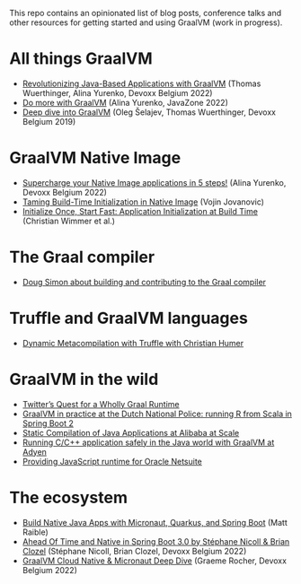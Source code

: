 This repo contains an opinionated list of blog posts, conference talks and other resources for getting started and using GraalVM (work in progress).

# All things GraalVM

- [Revolutionizing Java-Based Applications with GraalVM](https://www.youtube.com/watch?v=mhmqomex1zk) (Thomas Wuerthinger, Alina Yurenko, Devoxx Belgium 2022)
- [Do more with GraalVM](https://2022.javazone.no/#/program/624a7e82-bcfe-4d02-b7a6-59ba56107e52) (Alina Yurenko, JavaZone 2022)
- [Deep dive into GraalVM](https://www.youtube.com/watch?v=ANN9rxYo5Hg) (Oleg Šelajev, Thomas Wuerthinger, Devoxx Belgium 2019)

# GraalVM Native Image

- [Supercharge your Native Image applications in 5 steps!](https://www.youtube.com/watch?v=gPA-yE6q_PQ) (Alina Yurenko, Devoxx Belgium 2022)
- [Taming Build-Time Initialization in Native Image](https://github.com/graalvm/taming-build-time-initialization) (Vojin Jovanovic)
- [Initialize Once, Start Fast: Application Initialization at Build Time](http://www.christianwimmer.at/Publications/Wimmer19a/Wimmer19a.pdf) (Christian Wimmer et al.) 

# The Graal compiler

- [Doug Simon about building and contributing to the Graal compiler](https://www.youtube.com/watch?v=3Gh0cz3vjG8)

# Truffle and GraalVM languages

- [Dynamic Metacompilation with Truffle with Christian Humer](https://www.youtube.com/watch?v=pksRrON5XfU)

# GraalVM in the wild

- [Twitter’s Quest for a Wholly Graal Runtime](https://www.youtube.com/watch?v=G-vlQaPMAx)
- [GraalVM in practice at the Dutch National Police: running R from Scala in Spring Boot 2](https://vimeo.com/360837119)
- [Static Compilation of Java Applications at Alibaba at Scale](https://medium.com/graalvm/static-compilation-of-java-applications-at-alibaba-at-scale-2944163c92e)
- [Running C/C++ application safely in the Java world with GraalVM at Adyen](https://www.adyen.com/blog/graalvm-running-c-applications--in-the-cloud)
- [Providing JavaScript runtime for Oracle Netsuite](https://www.netsuite.com/portal/resource/articles/erp/graal-runtime-technology-improves-netsuite-platform-developer-productivity.shtml)


# The ecosystem

- [Build Native Java Apps with Micronaut, Quarkus, and Spring Boot](https://www.youtube.com/watch?v=sTebxMbPTCQ) (Matt Raible)
- [Ahead Of Time and Native in Spring Boot 3.0 by Stéphane Nicoll & Brian Clozel](https://www.youtube.com/watch?v=TS4DpYSmfXk) (Stéphane Nicoll, Brian Clozel, Devoxx Belgium 2022)
- [GraalVM Cloud Native & Micronaut Deep Dive](https://www.youtube.com/watch?v=3t-gwFuOtnM) (Graeme Rocher, Devoxx Belgium 2022) 
